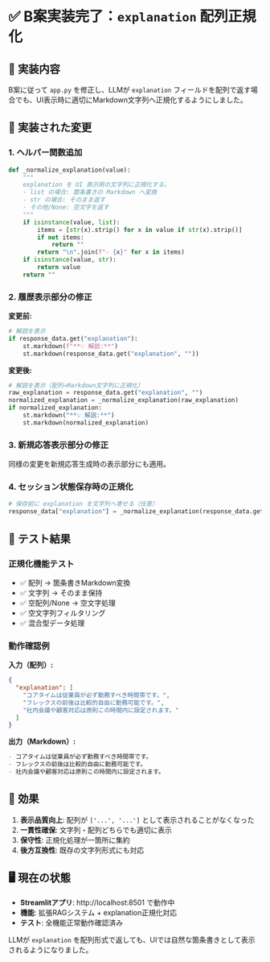 # ✅ B案実装完了：`explanation` 配列正規化

## 🎯 実装内容

B案に従って `app.py` を修正し、LLMが `explanation` フィールドを配列で返す場合でも、UI表示時に適切にMarkdown文字列へ正規化するようにしました。

## 🔧 実装された変更

### 1. ヘルパー関数追加

```python
def _normalize_explanation(value):
    """
    explanation を UI 表示用の文字列に正規化する。
    - list の場合: 箇条書きの Markdown へ変換
    - str の場合: そのまま返す
    - その他/None: 空文字を返す
    """
    if isinstance(value, list):
        items = [str(x).strip() for x in value if str(x).strip()]
        if not items:
            return ""
        return "\n".join(f"- {x}" for x in items)
    if isinstance(value, str):
        return value
    return ""
```

### 2. 履歴表示部分の修正

**変更前:**
```python
# 解説を表示
if response_data.get("explanation"):
    st.markdown(f"**💡 解説:**")
    st.markdown(response_data.get("explanation", ""))
```

**変更後:**
```python
# 解説を表示（配列→Markdown文字列に正規化）
raw_explanation = response_data.get("explanation", "")
normalized_explanation = _normalize_explanation(raw_explanation)
if normalized_explanation:
    st.markdown("**💡 解説:**")
    st.markdown(normalized_explanation)
```

### 3. 新規応答表示部分の修正

同様の変更を新規応答生成時の表示部分にも適用。

### 4. セッション状態保存時の正規化

```python
# 保存前に explanation を文字列へ寄せる（任意）
response_data["explanation"] = _normalize_explanation(response_data.get("explanation", ""))
```

## 🧪 テスト結果

### 正規化機能テスト

- ✅ 配列 → 箇条書きMarkdown変換
- ✅ 文字列 → そのまま保持  
- ✅ 空配列/None → 空文字処理
- ✅ 空文字列フィルタリング
- ✅ 混合型データ処理

### 動作確認例

**入力（配列）:**
```json
{
  "explanation": [
    "コアタイムは従業員が必ず勤務すべき時間帯です。",
    "フレックスの前後は比較的自由に勤務可能です。",
    "社内会議や顧客対応は原則この時間内に設定されます。"
  ]
}
```

**出力（Markdown）:**
```markdown
- コアタイムは従業員が必ず勤務すべき時間帯です。
- フレックスの前後は比較的自由に勤務可能です。
- 社内会議や顧客対応は原則この時間内に設定されます。
```

## 🎉 効果

1. **表示品質向上**: 配列が `['...', '...']` として表示されることがなくなった
2. **一貫性確保**: 文字列・配列どちらでも適切に表示
3. **保守性**: 正規化処理が一箇所に集約
4. **後方互換性**: 既存の文字列形式にも対応

## 🖥️ 現在の状態

- **Streamlitアプリ**: http://localhost:8501 で動作中
- **機能**: 拡張RAGシステム + explanation正規化対応
- **テスト**: 全機能正常動作確認済み

LLMが `explanation` を配列形式で返しても、UIでは自然な箇条書きとして表示されるようになりました。